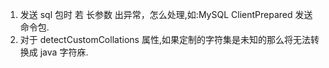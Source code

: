 1. 发送 sql 包时 若 长参数 出异常，怎么处理,如:MySQL ClientPrepared 发送 命令包.
2. 对于 detectCustomCollations 属性,如果定制的字符集是未知的那么将无法转换成 java 字符庥.
